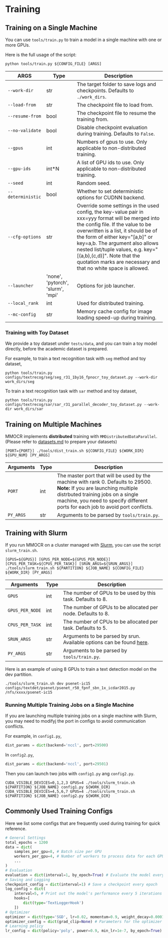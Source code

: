# Training

## Training on a Single Machine


You can use `tools/train.py` to train a model in a single machine with one or more GPUs.

Here is the full usage of the script:

```shell
python tools/train.py ${CONFIG_FILE} [ARGS]
```


| ARGS      | Type                  |  Description                                                 |
| -------------- | --------------------- |  ----------------------------------------------------------- |
| `--work-dir`          | str                   |  The target folder to save logs and checkpoints. Defaults to `./work_dirs`. |
| `--load-from`   | str                   |  The checkpoint file to load from. |
| `--resume-from`        | bool |  The checkpoint file to resume the training from.|
| `--no-validate` | bool |  Disable checkpoint evaluation during training. Defaults to `False`. |
| `--gpus`       | int                   |  Numbers of gpus to use. Only applicable to non-distributed training. |
| `--gpu-ids`       | int*N                   | A list of GPU ids to use. Only applicable to non-distributed training. |
| `--seed`      | int                   |  Random seed. |
| `--deterministic`       | bool                   |  Whether to set deterministic options for CUDNN backend. |
| `--cfg-options`       | str                   |          Override some settings in the used config, the key-value pair in xxx=yyy format will be merged into the config file. If the value to be overwritten is a list, it should be of the form of either key="[a,b]" or key=a,b. The argument also allows nested list/tuple values, e.g. key="[(a,b),(c,d)]". Note that the quotation marks are necessary and that no white space is allowed.|
| `--launcher`       | 'none', 'pytorch', 'slurm', 'mpi' |  Options for job launcher. |
| `--local_rank`       | int                   |Used for distributed training.|
| `--mc-config`       | str                   |Memory cache config for image loading speed-up during training.|


### Training with Toy Dataset

We provide a toy dataset under `tests/data`, and you can train a toy model directly, before the academic dataset is prepared.

For example, to train a text recognition task with `seg` method and toy dataset,
```shell
python tools/train.py configs/textrecog/seg/seg_r31_1by16_fpnocr_toy_dataset.py --work-dir work_dirs/seg
```

To train a text recognition task with `sar` method and toy dataset,
```shell
python tools/train.py configs/textrecog/sar/sar_r31_parallel_decoder_toy_dataset.py --work-dir work_dirs/sar
```

## Training on Multiple Machines

MMOCR implements **distributed** training with `MMDistributedDataParallel`. (Please refer to [datasets.md](datasets.md) to prepare your datasets)

```shell
[PORT={PORT}] ./tools/dist_train.sh ${CONFIG_FILE} ${WORK_DIR} ${GPU_NUM} [PY_ARGS]
```

| Arguments      | Type                  |  Description                                                 |
| -------------- | --------------------- |  ----------------------------------------------------------- |
| `PORT`          | int                   |  The master port that will be used by the machine with rank 0. Defaults to 29500. **Note:** If you are launching multiple distrbuted training jobs on a single machine, you need to specify different ports for each job to avoid port conflicts.|
| `PY_ARGS`   | str                   |  Arguments to be parsed by `tools/train.py`.         |



## Training with Slurm

If you run MMOCR on a cluster managed with [Slurm](https://slurm.schedmd.com/), you can use the script `slurm_train.sh`.

```shell
[GPUS=${GPUS}] [GPUS_PER_NODE=${GPUS_PER_NODE}] [CPUS_PER_TASK=${CPUS_PER_TASK}] [SRUN_ARGS=${SRUN_ARGS}] ./tools/slurm_train.sh ${PARTITION} ${JOB_NAME} ${CONFIG_FILE} ${WORK_DIR} [PY_ARGS]
```

| Arguments      | Type                  |  Description                                                 |
| -------------- | --------------------- |  ----------------------------------------------------------- |
| `GPUS`          | int                   |  The number of GPUs to be used by this task. Defaults to 8. |
| `GPUS_PER_NODE`   | int                   |  The number of GPUs to be allocated per node. Defaults to 8. |
| `CPUS_PER_TASK`   | int                   |  The number of CPUs to be allocated per task. Defaults to 5. |
| `SRUN_ARGS`        | str                   |  Arguments to be parsed by srun. Available options can be found [here](https://slurm.schedmd.com/srun.html). |
| `PY_ARGS`   | str                   |  Arguments to be parsed by `tools/train.py`.         |

Here is an example of using 8 GPUs to train a text detection model on the dev partition.

```shell
./tools/slurm_train.sh dev psenet-ic15 configs/textdet/psenet/psenet_r50_fpnf_sbn_1x_icdar2015.py /nfs/xxxx/psenet-ic15
```

### Running Multiple Training Jobs on a Single Machine
If you are launching multiple training jobs on a single machine with Slurm, you may need to modifyj the port in configs to avoid communication conflicts.

For example, in `config1.py`,
```python
dist_params = dict(backend='nccl', port=29500)
```

In `config2.py`,
```python
dist_params = dict(backend='nccl', port=29501)
```

Then you can launch two jobs with `config1.py` ang `config2.py`.

```shell
CUDA_VISIBLE_DEVICES=0,1,2,3 GPUS=4 ./tools/slurm_train.sh ${PARTITION} ${JOB_NAME} config1.py ${WORK_DIR}
CUDA_VISIBLE_DEVICES=4,5,6,7 GPUS=4 ./tools/slurm_train.sh ${PARTITION} ${JOB_NAME} config2.py ${WORK_DIR}
```

## Commonly Used Training Configs

Here we list some configs that are frequently used during training for quick reference.

```python
# General Settings
total_epochs = 1200
data = dict(
    samples_per_gpu=8, # Batch size per GPU
    workers_per_gpu=4, # Number of workers to process data for each GPU
    ...
)
# Evaluation
evaluation = dict(interval=1, by_epoch=True) # Evaluate the model every epoch
# Saving and Logging
checkpoint_config = dict(interval=1) # Save a checkpoint every epoch
log_config = dict(
    interval=5, # Print out the model's performance every 5 iterations
    hooks=[
        dict(type='TextLoggerHook')
    ])
# Optimizer
optimizer = dict(type='SGD', lr=0.02, momentum=0.9, weight_decay=0.0001) # Supports all optimizers in PyTorch and shares the same parameters
optimizer_config = dict(grad_clip=None) # Parameters for the optimizer hook. See https://github.com/open-mmlab/mmcv/blob/master/mmcv/runner/hooks/optimizer.py for implementation details
# Learning policy
lr_config = dict(policy='poly', power=0.9, min_lr=1e-7, by_epoch=True)
```
